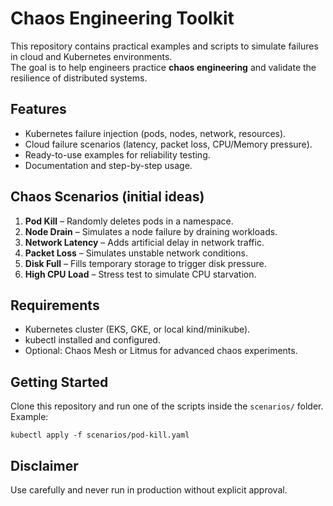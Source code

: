 # Chaos Engineering Toolkit

This repository contains practical examples and scripts to simulate failures in cloud and Kubernetes environments.  
The goal is to help engineers practice **chaos engineering** and validate the resilience of distributed systems.

## Features
- Kubernetes failure injection (pods, nodes, network, resources).
- Cloud failure scenarios (latency, packet loss, CPU/Memory pressure).
- Ready-to-use examples for reliability testing.
- Documentation and step-by-step usage.

## Chaos Scenarios (initial ideas)
1. **Pod Kill** – Randomly deletes pods in a namespace.
2. **Node Drain** – Simulates a node failure by draining workloads.
3. **Network Latency** – Adds artificial delay in network traffic.
4. **Packet Loss** – Simulates unstable network conditions.
5. **Disk Full** – Fills temporary storage to trigger disk pressure.
6. **High CPU Load** – Stress test to simulate CPU starvation.

## Requirements
- Kubernetes cluster (EKS, GKE, or local kind/minikube).
- kubectl installed and configured.
- Optional: Chaos Mesh or Litmus for advanced chaos experiments.

## Getting Started
Clone this repository and run one of the scripts inside the `scenarios/` folder.  
Example:
```
kubectl apply -f scenarios/pod-kill.yaml
```

## Disclaimer
Use carefully and never run in production without explicit approval.




